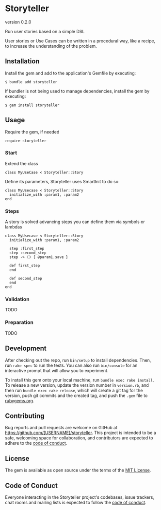 # Storyteller

version 0.2.0

Run user stories based on a simple DSL

User stories or Use Cases can be written in a procedural way, like a recipe, to increase the understanding of the problem.

## Installation

Install the gem and add to the application's Gemfile by executing:

    $ bundle add storyteller

If bundler is not being used to manage dependencies, install the gem by executing:

    $ gem install storyteller

## Usage

Require the gem, if needed

`require storyteller`

### Start

Extend the class

`class MyUseCase < Storyteller::Story`

Define its parameters, Storyteller uses SmartInit to do so

    class MyUsecase < Storyteller::Story
      initialize_with :param1, :param2
    end

### Steps

A story is solved advancing steps you can define them via symbols or lambdas

    class MyUsecase < Storyteller::Story
      initialize_with :param1, :param2

      step :first_step
      step :second_step
      step -> () { @param1.save }

      def first_step
      end

      def second_step
      end
    end

### Validation

TODO

### Preparation

TODO

## Development

After checking out the repo, run `bin/setup` to install dependencies. Then, run `rake spec` to run the tests. You can also run `bin/console` for an interactive prompt that will allow you to experiment.

To install this gem onto your local machine, run `bundle exec rake install`. To release a new version, update the version number in `version.rb`, and then run `bundle exec rake release`, which will create a git tag for the version, push git commits and the created tag, and push the `.gem` file to [rubygems.org](https://rubygems.org).

## Contributing

Bug reports and pull requests are welcome on GitHub at https://github.com/[USERNAME]/storyteller. This project is intended to be a safe, welcoming space for collaboration, and contributors are expected to adhere to the [code of conduct](https://github.com/[USERNAME]/storyteller/blob/main/CODE_OF_CONDUCT.md).

## License

The gem is available as open source under the terms of the [MIT License](https://opensource.org/licenses/MIT).

## Code of Conduct

Everyone interacting in the Storyteller project's codebases, issue trackers, chat rooms and mailing lists is expected to follow the [code of conduct](https://github.com/[USERNAME]/storyteller/blob/main/CODE_OF_CONDUCT.md).

